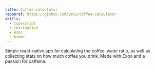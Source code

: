 ```yaml
---
title: Coffee calculator
repoHref: https://github.com/yet3/coffee-calculator
skills:
  - typescript
  - reactnative
  - expo
  - biome
---
```


Simple react-native app for calculating the coffee-water ratio, as well as collecting stats on how much coffee you drink. Made with Expo and a passion for caffeine.

